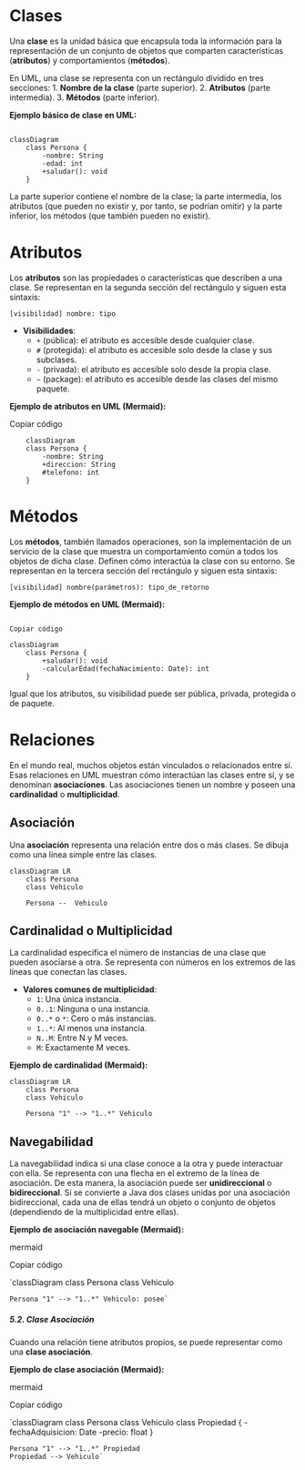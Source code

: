 # **Clases**

Una **clase** es la unidad básica que encapsula toda la información para la representación de un conjunto de objetos que comparten características (**atributos**) y comportamientos (**métodos**).

En UML, una clase se representa con un rectángulo dividido en tres secciones:
    1.  **Nombre de la clase** (parte superior).
    2.  **Atributos** (parte intermedia).
    3.  **Métodos** (parte inferior).

**Ejemplo básico de clase en UML:**

```mermaid

classDiagram
    class Persona {
        -nombre: String
        -edad: int
        +saludar(): void
    }
```

La parte superior contiene el nombre de la clase; la parte intermedia, los atributos (que pueden no existir y, por tanto, se podrían omitir) y la parte inferior, los métodos (que también pueden no existir).

# **Atributos**

Los **atributos** son las propiedades o características que describen a una clase. Se representan en la segunda sección del rectángulo y siguen esta sintaxis:

`[visibilidad] nombre: tipo` 

-   **Visibilidades**:
    -   `+` (pública): el atributo es accesible desde cualquier clase.
    -   `#` (protegida): el atributo es accesible solo desde la clase y sus subclases.
    -   `-` (privada): el atributo es accesible solo desde la propia clase.
    -   `~` (package): el atributo es accesible desde las clases del mismo paquete.

**Ejemplo de atributos en UML (Mermaid):**

Copiar código

``` mermaid
    classDiagram
    class Persona {
        -nombre: String
        +direccion: String
        #telefono: int
    }
```

# **Métodos**

Los **métodos**, también llamados operaciones, son la implementación de un servicio de la clase que muestra un comportamiento común a todos los objetos de dicha clase. Definen cómo interactúa la clase con su entorno. Se representan en la tercera sección del rectángulo y siguen esta sintaxis:

`[visibilidad] nombre(parámetros): tipo_de_retorno` 

**Ejemplo de métodos en UML (Mermaid):**

``` mermaid

Copiar código

classDiagram
    class Persona {
        +saludar(): void
        -calcularEdad(fechaNacimiento: Date): int
    }
```

Igual que los atributos, su visibilidad puede ser pública, privada, protegida o de paquete.

# **Relaciones**

En el mundo real, muchos objetos están vinculados o relacionados entre sí. Esas relaciones en UML muestran cómo interactúan las clases entre sí, y se denominan **asociaciones**. Las asociaciones tienen un nombre y poseen una **cardinalidad** o **multiplicidad**.

## **Asociación**

Una **asociación** representa una relación entre dos o más clases. Se dibuja como una línea simple entre las clases.

``` mermaid
classDiagram LR
    class Persona
    class Vehiculo

    Persona --  Vehiculo
```

## **Cardinalidad o Multiplicidad**

La cardinalidad especifica el número de instancias de una clase que pueden asociarse a otra. Se representa con números en los extremos de las líneas que conectan las clases.

-   **Valores comunes de multiplicidad**:
    -   `1`: Una única instancia.
    -   `0..1`: Ninguna o una instancia.
    -   `0..*` o `*`: Cero o más instancias.
    -   `1..*`: Al menos una instancia.
    -   `N..M`: Entre N y M veces.
    -   `M`: Exactamente M veces.

**Ejemplo de cardinalidad (Mermaid):**

``` mermaid
classDiagram LR
    class Persona
    class Vehiculo

    Persona "1" --> "1..*" Vehiculo
```



## **Navegabilidad**

La navegabilidad indica si una clase conoce a la otra y puede interactuar con ella. Se representa con una flecha en el extremo de la línea de asociación. De esta manera, la asociación puede ser **unidireccional** o **bidireccional**.
Si se convierte a Java dos clases unidas por una asociación bidireccional, cada una de ellas tendrá un objeto o conjunto de objetos (dependiendo de la multiplicidad entre ellas). 

**Ejemplo de asociación navegable (Mermaid):**

mermaid

Copiar código

`classDiagram
    class Persona
    class Vehiculo

    Persona "1" --> "1..*" Vehiculo: posee` 

##### **5.2. Clase Asociación**

Cuando una relación tiene atributos propios, se puede representar como una **clase asociación**.

**Ejemplo de clase asociación (Mermaid):**

mermaid

Copiar código

`classDiagram
    class Persona
    class Vehiculo
    class Propiedad {
        -fechaAdquisicion: Date
        -precio: float
    }

    Persona "1" --> "1..*" Propiedad
    Propiedad --> Vehiculo`
